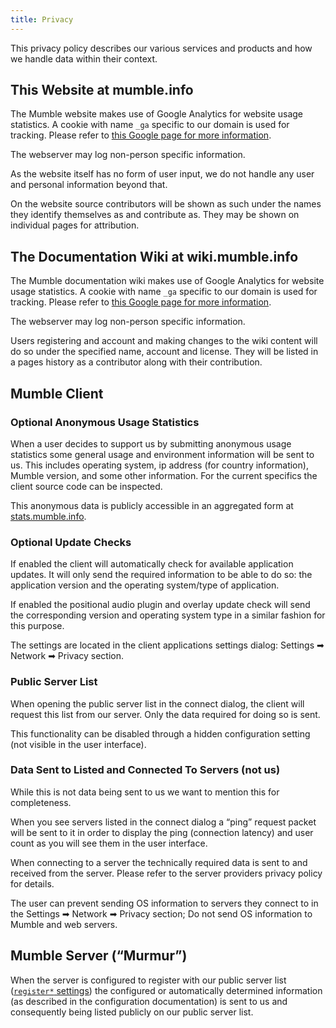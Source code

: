 ```yaml
---
title: Privacy
---
```

This privacy policy describes our various services and products and how we handle data within their context.

## This Website at mumble.info

The Mumble website makes use of Google Analytics for website usage statistics. A cookie with name `_ga` specific to our domain is used for tracking. Please refer to [this Google page for more information](https://support.google.com/analytics/answer/6004245).

The webserver may log non-person specific information.

As the website itself has no form of user input, we do not handle any user and personal information beyond that.

On the website source contributors will be shown as such under the names they identify themselves as and contribute as. They may be shown on individual pages for attribution.

## The Documentation Wiki at wiki.mumble.info

The Mumble documentation wiki makes use of Google Analytics for website usage statistics. A cookie with name `_ga` specific to our domain is used for tracking. Please refer to [this Google page for more information](https://support.google.com/analytics/answer/6004245).

The webserver may log non-person specific information.

Users registering and account and making changes to the wiki content will do so under the specified name, account and license. They will be listed in a pages history as a contributor along with their contribution.

## Mumble Client

### Optional Anonymous Usage Statistics

When a user decides to support us by submitting anonymous usage statistics some general usage and environment information will be sent to us. This includes operating system, ip address (for country information), Mumble version, and some other information. For the current specifics the client source code can be inspected.

This anonymous data is publicly accessible in an aggregated form at [stats.mumble.info](http://stats.mumble.info/).

### Optional Update Checks

If enabled the client will automatically check for available application updates. It will only send the required information to be able to do so: the application version and the operating system/type of application.

If enabled the positional audio plugin and overlay update check will send the corresponding version and operating system type in a similar fashion for this purpose.

The settings are located in the client applications settings dialog: Settings ➡ Network ➡ Privacy section.

### Public Server List

When opening the public server list in the connect dialog, the client will request this list from our server. Only the data required for doing so is sent.

This functionality can be disabled through a hidden configuration setting (not visible in the user interface).

### Data Sent to Listed and Connected To Servers (not us)

While this is not data being sent to us we want to mention this for completeness.

When you see servers listed in the connect dialog a “ping” request packet will be sent to it in order to display the ping (connection latency) and user count as you will see them in the user interface.

When connecting to a server the technically required data is sent to and received from the server. Please refer to the server providers privacy policy for details.

The user can prevent sending OS information to servers they connect to in the Settings ➡ Network ➡ Privacy section; Do not send OS information to Mumble and web servers.

## Mumble Server (“Murmur”)

When the server is configured to register with our public server list ([`register*` settings][1]) the configured or automatically determined information (as described in the configuration documentation) is sent to us and consequently being listed publicly on our public server list.

 [1]: https://wiki.mumble.info/wiki/Murmur.ini#Server_Registration
